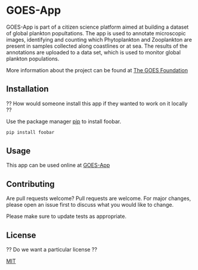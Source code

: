 # GOES-App

GOES-App is part of a citizen science platform aimed at building a dataset of global plankton popultations.
The app is used to annotate microscopic images, identifying and counting which Phytoplankton and Zooplankton
are present in samples collected along coastlines or at sea. The results of the annotations are uploaded to a data set,
which is used to monitor global plankton populations.

More information about the project can be found at [The GOES Foundation](https://www.goesfoundation.com)

## Installation

?? How would someone install this app if they wanted to work on it locally ??

Use the package manager [pip](https://pip.pypa.io/en/stable/) to install foobar.

```bash
pip install foobar
```

## Usage

This app can be used online at [GOES-App](https://goes-app.propulsion-learn.ch)

## Contributing
Are pull requests welcome?
Pull requests are welcome. For major changes, please open an issue first to discuss what you would like to change.

Please make sure to update tests as appropriate.

## License

?? Do we want a particular license ??

[MIT](https://choosealicense.com/licenses/mit/)
